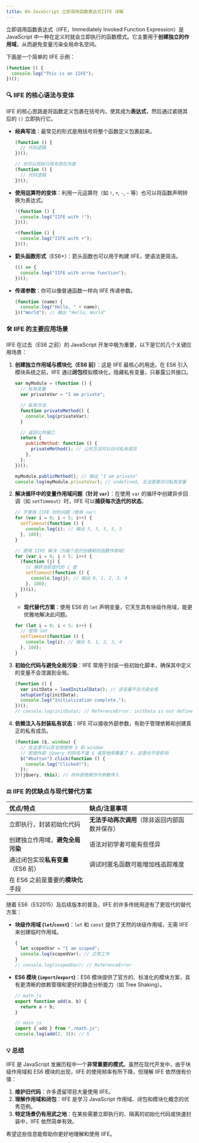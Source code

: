 ```yaml
---
title: 04-JavaScript 立即调用函数表达式IIFE 详解
---
```


立即调用函数表达式（IIFE，Immediately Invoked Function Expression）是 JavaScript 中一种在定义时就会立即执行的函数模式。它主要用于**创建独立的作用域**，从而避免变量污染全局命名空间。

<!--more-->

下面是一个简单的 IIFE 示例：

```javascript
(function () {
  console.log("This is an IIFE");
})();
```

### 🔍 IIFE 的核心语法与变体

IIFE 的核心思路是将函数定义包裹在括号内，使其成为**表达式**，然后通过紧随其后的 `()` 立即执行它。

- **经典写法**：最常见的形式是用括号将整个函数定义包裹起来。

  ```javascript
  (function () {
    // 代码逻辑
  })();

  // 也可以将执行括号放在外面
  (function () {
    // 代码逻辑
  })();
  ```

- **使用运算符的变体**：利用一元运算符（如 `!`, `+`, `-`, `~` 等）也可以将函数声明转换为表达式。

  ```javascript
  !(function () {
    console.log("IIFE with !");
  })();

  +(function () {
    console.log("IIFE with +");
  })();
  ```

- **箭头函数形式**（ES6+）：箭头函数也可以用于构建 IIFE，使语法更简洁。
  ```javascript
  (() => {
    console.log("IIFE with arrow function");
  })();
  ```
- **传递参数**：你可以像普通函数一样向 IIFE 传递参数。
  ```javascript
  (function (name) {
    console.log("Hello, " + name);
  })("World"); // 输出 "Hello, World"
  ```

### 🛠️ IIFE 的主要应用场景

IIFE 在过去（ES6 之前）的 JavaScript 开发中极为重要，以下是它的几个关键应用场景：

1.  **创建独立作用域与模块化（ES6 前）**：这是 IIFE 最核心的用途。在 ES6 引入模块系统之前，IIFE 通过**闭包**模拟模块化，隐藏私有变量，只暴露公共接口。

    ```javascript
    var myModule = (function () {
      // 私有变量
      var privateVar = "I am private";

      // 私有方法
      function privateMethod() {
        console.log(privateVar);
      }

      // 返回公共接口
      return {
        publicMethod: function () {
          privateMethod(); // 公共方法可以访问私有成员
        },
      };
    })();

    myModule.publicMethod(); // 输出 "I am private"
    console.log(myModule.privateVar); // undefined, 无法直接访问私有变量
    ```

2.  **解决循环中的变量作用域问题（针对 `var`）**：在使用 `var` 的循环中创建异步回调（如 `setTimeout`）时，IIFE 可以**捕获每次迭代的状态**。

    ```javascript
    // 不使用 IIFE 时的问题（使用 var）
    for (var i = 0; i < 5; i++) {
      setTimeout(function () {
        console.log(i); // 输出 5, 5, 5, 5, 5
      }, 100);
    }

    // 使用 IIFE 解决（为每个迭代创建新的函数作用域）
    for (var i = 0; i < 5; i++) {
      (function (j) {
        // 捕获当前迭代的 i 值
        setTimeout(function () {
          console.log(j); // 输出 0, 1, 2, 3, 4
        }, 100);
      })(i);
    }
    ```

    - **现代替代方案**：使用 ES6 的 `let` 声明变量，它天生具有块级作用域，能更优雅地解决此问题。

    ```javascript
    for (let i = 0; i < 5; i++) {
      // 使用 let
      setTimeout(function () {
        console.log(i); // 输出 0, 1, 2, 3, 4
      }, 100);
    }
    ```

3.  **初始化代码与避免全局污染**：IIFE 常用于封装一些初始化脚本，确保其中定义的变量不会泄漏到全局。

    ```javascript
    (function () {
      var initData = loadInitialData(); // 该变量不会污染全局
      setupConfig(initData);
      console.log("Initialization complete.");
    })();
    // console.log(initData); // ReferenceError: initData is not defined
    ```

4.  **依赖注入与封装私有状态**：IIFE 可以接收外部参数，有助于管理依赖和创建真正的私有成员。
    ```javascript
    (function ($, window) {
      // 在这里可以安全地使用 $ 和 window
      // 即使外部 jQuery 的别名不是 $ 或其他库覆盖了 $，这里也不受影响
      $("#button").click(function () {
        console.log("Clicked!");
      });
    })(jQuery, this); // 将外部依赖作为参数传入
    ```

### ⚖️ IIFE 的优缺点与现代替代方案

| 优点/特点                          | 缺点/注意事项                                  |
| :--------------------------------- | :--------------------------------------------- |
| 立即执行，封装初始化代码           | **无法手动再次调用**（除非返回内部函数并保存） |
| 创建独立作用域，**避免全局污染**   | 语法对初学者可能有些怪异                       |
| 通过闭包实现**私有变量**（ES6 前） | 调试时匿名函数可能增加栈追踪难度               |
| 在 ES6 之前是重要的**模块化**手段  |                                                |

随着 ES6（ES2015）及后续版本的普及，IIFE 的许多传统用途有了更现代的替代方案：

- **块级作用域 (`let`/`const`)**：`let` 和 `const` 提供了天然的块级作用域，无需 IIFE 来创建临时作用域。
  ```javascript
  {
    let scopedVar = "I am scoped";
    console.log(scopedVar); // 正常工作
  }
  // console.log(scopedVar); // ReferenceError
  ```
- **ES6 模块 (`import`/`export`)**：ES6 模块提供了官方的、标准化的模块方案，具有更清晰的依赖管理和更好的静态分析能力（如 Tree Shaking）。

  ```javascript
  // math.js
  export function add(a, b) {
    return a + b;
  }

  // main.js
  import { add } from "./math.js";
  console.log(add(2, 3)); // 5
  ```

### 💡 总结

IIFE 是 JavaScript 发展历程中一个**非常重要的模式**。虽然在现代开发中，由于块级作用域和 ES6 模块的出现，IIFE 的使用频率有所下降，但理解 IIFE 依然很有价值：

1.  **维护旧代码**：许多遗留项目大量使用 IIFE。
2.  **理解作用域和闭包**：IIFE 是学习 JavaScript 作用域、闭包和模块化概念的优秀范例。
3.  **特定场景仍有用武之地**：在某些需要立即执行的、隔离的初始化代码或快速封装中，IIFE 依然简单有效。

希望这些信息能帮助你更好地理解和使用 IIFE。
